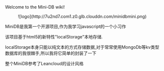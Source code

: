 Welcome to the Mini-DB wiki!
<center>![logo](http://7u2nd7.com1.z0.glb.clouddn.com/minidbmini.png)</center>

MiniDB是我第一个开源项目,作为我学习javascript的一个小习作

该项目基于html5的新特性"localStorage"本地存储.

localStorage本身只能以纯文本的方式存储数据,对于常常使用MongoDb等kv类型数据库的我很棘手,所以我将它简单的封装了一下

整个MiniDB参考了Leancloud的设计风格
